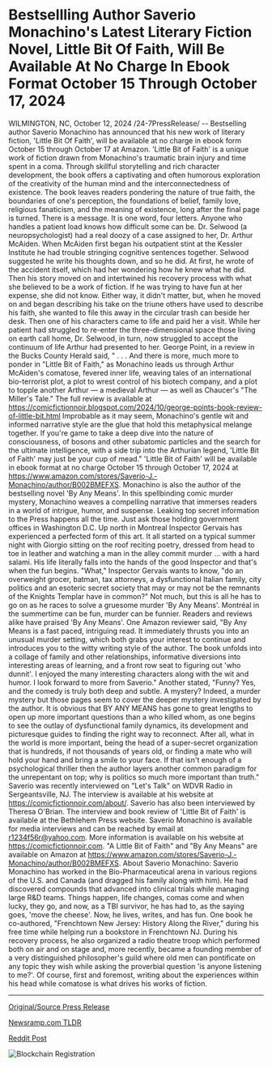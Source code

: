 # Bestsellling Author Saverio Monachino's Latest Literary Fiction Novel, Little Bit Of Faith, Will Be Available At No Charge In Ebook Format October 15 Through October 17, 2024

WILMINGTON, NC, October 12, 2024 /24-7PressRelease/ -- Bestselling author Saverio Monachino has announced that his new work of literary fiction, 'Little Bit Of Faith', will be available at no charge in ebook form October 15 through October 17 at Amazon.  'Little Bit of Faith' is a unique work of fiction drawn from Monachino's traumatic brain injury and time spent in a coma. Through skillful storytelling and rich character development, the book offers a captivating and often humorous exploration of the creativity of the human mind and the interconnectedness of existence. The book leaves readers pondering the nature of true faith, the boundaries of one's perception, the foundations of belief, family love, religious fanaticism, and the meaning of existence, long after the final page is turned. There is a message. It is one word, four letters.  Anyone who handles a patient load knows how difficult some can be. Dr. Selwood (a neuropsychologist) had a real doozy of a case assigned to her, Dr. Arthur McAiden. When McAiden first began his outpatient stint at the Kessler Institute he had trouble stringing cognitive sentences together. Selwood suggested he write his thoughts down, and so he did.  At first, he wrote of the accident itself, which had her wondering how he knew what he did. Then his story moved on and intertwined his recovery process with what she believed to be a work of fiction. If he was trying to have fun at her expense, she did not know. Either way, it didn't matter, but, when he moved on and began describing his take on the triune others have used to describe his faith, she wanted to file this away in the circular trash can beside her desk. Then one of his characters came to life and paid her a visit. While her patient had struggled to re-enter the three-dimensional space those living on earth call home, Dr. Selwood, in turn, now struggled to accept the continuum of life Arthur had presented to her.  George Point, in a review in the Bucks County Herald said, " . . . And there is more, much more to ponder in "Little Bit of Faith," as Monachino leads us through Arthur McAiden's comatose, fevered inner life, weaving tales of an international bio-terrorist plot, a plot to wrest control of his biotech company, and a plot to topple another Arthur — a medieval Arthur — as well as Chaucer's "The Miller's Tale." The full review is available at https://comicfictionnoir.blogspot.com/2024/10/george-points-book-review-of-little-bit.html  Improbable as it may seem, Monachino's gentle wit and informed narrative style are the glue that hold this metaphysical melange together. If you're game to take a deep dive into the nature of consciousness, of bosons and other subatomic particles and the search for the ultimate intelligence, with a side trip into the Arthurian legend, 'Little Bit of Faith' may just be your cup of mead."  'Little Bit of Faith' will be available in ebook format at no charge October 15 through October 17, 2024 at https://www.amazon.com/stores/Saverio-J.-Monachino/author/B002BMEFXS.  Monachino is also the author of the bestselling novel 'By Any Means'. In this spellbinding comic murder mystery, Monachino weaves a compelling narrative that immerses readers in a world of intrigue, humor, and suspense.  Leaking top secret information to the Press happens all the time. Just ask those holding government offices in Washington D.C. Up north in Montreal Inspector Gervais has experienced a perfected form of this art.  It all started on a typical summer night with Giorgio sitting on the roof reciting poetry, dressed from head to toe in leather and watching a man in the alley commit murder … with a hard salami. His life literally falls into the hands of the good Inspector and that's when the fun begins.  "What," Inspector Gervais wants to know, "do an overweight grocer, batman, tax attorneys, a dysfunctional Italian family, city politics and an esoteric secret society that may or may not be the remnants of the Knights Templar have in common?" Not much, but this is all he has to go on as he races to solve a gruesome murder 'By Any Means'. Montréal in the summertime can be fun, murder can be funnier.  Readers and reviews alike have praised 'By Any Means'. One Amazon reviewer said, "By Any Means is a fast paced, intriguing read. It immediately thrusts you into an unusual murder setting, which both grabs your interest to continue and introduces you to the witty writing style of the author. The book unfolds into a collage of family and other relationships, informative diversions into interesting areas of learning, and a front row seat to figuring out 'who dunnit'. I enjoyed the many interesting characters along with the wit and humor. I look forward to more from Saverio."  Another stated, "Funny? Yes, and the comedy is truly both deep and subtle. A mystery? Indeed, a murder mystery but those pages seem to cover the deeper mystery investigated by the author. It is obvious that BY ANY MEANS has gone to great lengths to open up more important questions than a who killed whom, as one begins to see the outlay of dysfunctional family dynamics, its development and picturesque guides to finding the right way to reconnect. After all, what in the world is more important, being the head of a super-secret organization that is hundreds, if not thousands of years old, or finding a mate who will hold your hand and bring a smile to your face. If that isn't enough of a psychological thriller then the author layers another common paradigm for the unrepentant on top; why is politics so much more important than truth."  Saverio was recently interviewed on "Let's Talk" on WDVR Radio in Sergeantsville, NJ. The interview is available at his website at https://comicfictionnoir.com/about/.  Saverio has also been interviewed by Theresa O'Brian. The interview and book review of 'Little Bit of Faith' is available at the Bethlehem Press website.  Saverio Monachino is available for media interviews and can be reached by email at r1234f56r@yahoo.com. More information is available on his website at https://comicfictionnoir.com.  "A Little Bit of Faith" and "By Any Means" are available on Amazon at https://www.amazon.com/stores/Saverio-J.-Monachino/author/B002BMEFXS.  About Saverio Monachino:  Saverio Monachino has worked in the Bio-Pharmaceutical arena in various regions of the U.S. and Canada (and dragged his family along with him). He had discovered compounds that advanced into clinical trials while managing large R&D teams. Things happen, life changes, comas come and when lucky, they go, and now, as a TBI survivor, he has had to, as the saying goes, 'move the cheese'. Now, he lives, writes, and has fun.  One book he co-authored, "Frenchtown New Jersey: History Along the River," during his free time while helping run a bookstore in Frenchtown NJ. During his recovery process, he also organized a radio theatre troop which performed both on air and on stage and, more recently, became a founding member of a very distinguished philosopher's guild where old men can pontificate on any topic they wish while asking the proverbial question 'is anyone listening to me?'. Of course, first and foremost, writing about the experiences within his head while comatose is what drives his works of fiction. 

---

[Original/Source Press Release](https://www.24-7pressrelease.com/press-release/515202/bestsellling-author-saverio-monachinos-latest-literary-fiction-novel-little-bit-of-faith-will-be-available-at-no-charge-in-ebook-format-october-15-through-october-17-2024)
                    

[Newsramp.com TLDR](https://newsramp.com/curated-news/bestselling-author-saverio-monachino-announces-free-ebook-release-of-little-bit-of-faith/58afc525904a328d3794a2d1419d8074) 

 



[Reddit Post](https://www.reddit.com/r/BookNews/comments/1g1upvh/bestselling_author_saverio_monachino_announces/) 



![Blockchain Registration](https://cdn.newsramp.app/24-7PressRelease/qrcode/2410/12/plumSeNd.webp)